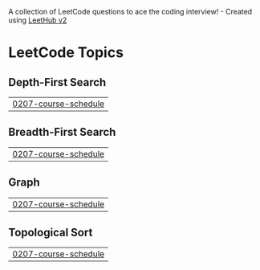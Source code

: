 A collection of LeetCode questions to ace the coding interview! - Created using [LeetHub v2](https://github.com/arunbhardwaj/LeetHub-2.0)
<!---LeetCode Topics Start-->
# LeetCode Topics
## Depth-First Search
|  |
| ------- |
| [0207-course-schedule](https://github.com/low122/leetcode/tree/master/0207-course-schedule) |
## Breadth-First Search
|  |
| ------- |
| [0207-course-schedule](https://github.com/low122/leetcode/tree/master/0207-course-schedule) |
## Graph
|  |
| ------- |
| [0207-course-schedule](https://github.com/low122/leetcode/tree/master/0207-course-schedule) |
## Topological Sort
|  |
| ------- |
| [0207-course-schedule](https://github.com/low122/leetcode/tree/master/0207-course-schedule) |
<!---LeetCode Topics End-->